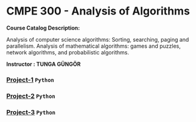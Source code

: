 # CMPE 300 - Analysis of Algorithms


**Course Catalog Description:**

Analysis of computer science algorithms: 
Sorting, searching, paging and parallelism. 
Analysis of mathematical algorithms: games and puzzles, network algorithms, and probabilistic algorithms.

**Instructor : TUNGA GÜNGÖR**


### [Project-1](/CMPE300/Project-1) `Python`
### [Project-2](/CMPE300/Project-2) `Python`
### [Project-3](/CMPE300/Project-3) `Python`
